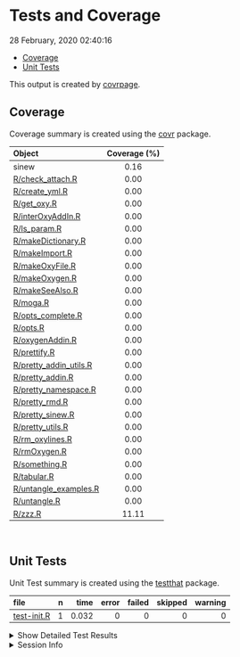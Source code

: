 Tests and Coverage
================
28 February, 2020 02:40:16

  - [Coverage](#coverage)
  - [Unit Tests](#unit-tests)

This output is created by
[covrpage](https://github.com/metrumresearchgroup/covrpage).

## Coverage

Coverage summary is created using the
[covr](https://github.com/r-lib/covr) package.

| Object                                                | Coverage (%) |
| :---------------------------------------------------- | :----------: |
| sinew                                                 |     0.16     |
| [R/check\_attach.R](../R/check_attach.R)              |     0.00     |
| [R/create\_yml.R](../R/create_yml.R)                  |     0.00     |
| [R/get\_oxy.R](../R/get_oxy.R)                        |     0.00     |
| [R/interOxyAddIn.R](../R/interOxyAddIn.R)             |     0.00     |
| [R/ls\_param.R](../R/ls_param.R)                      |     0.00     |
| [R/makeDictionary.R](../R/makeDictionary.R)           |     0.00     |
| [R/makeImport.R](../R/makeImport.R)                   |     0.00     |
| [R/makeOxyFile.R](../R/makeOxyFile.R)                 |     0.00     |
| [R/makeOxygen.R](../R/makeOxygen.R)                   |     0.00     |
| [R/makeSeeAlso.R](../R/makeSeeAlso.R)                 |     0.00     |
| [R/moga.R](../R/moga.R)                               |     0.00     |
| [R/opts\_complete.R](../R/opts_complete.R)            |     0.00     |
| [R/opts.R](../R/opts.R)                               |     0.00     |
| [R/oxygenAddin.R](../R/oxygenAddin.R)                 |     0.00     |
| [R/prettify.R](../R/prettify.R)                       |     0.00     |
| [R/pretty\_addin\_utils.R](../R/pretty_addin_utils.R) |     0.00     |
| [R/pretty\_addin.R](../R/pretty_addin.R)              |     0.00     |
| [R/pretty\_namespace.R](../R/pretty_namespace.R)      |     0.00     |
| [R/pretty\_rmd.R](../R/pretty_rmd.R)                  |     0.00     |
| [R/pretty\_sinew.R](../R/pretty_sinew.R)              |     0.00     |
| [R/pretty\_utils.R](../R/pretty_utils.R)              |     0.00     |
| [R/rm\_oxylines.R](../R/rm_oxylines.R)                |     0.00     |
| [R/rmOxygen.R](../R/rmOxygen.R)                       |     0.00     |
| [R/something.R](../R/something.R)                     |     0.00     |
| [R/tabular.R](../R/tabular.R)                         |     0.00     |
| [R/untangle\_examples.R](../R/untangle_examples.R)    |     0.00     |
| [R/untangle.R](../R/untangle.R)                       |     0.00     |
| [R/zzz.R](../R/zzz.R)                                 |    11.11     |

<br>

## Unit Tests

Unit Test summary is created using the
[testthat](https://github.com/r-lib/testthat) package.

| file                                | n |  time | error | failed | skipped | warning |
| :---------------------------------- | -: | ----: | ----: | -----: | ------: | ------: |
| [test-init.R](testthat/test-init.R) | 1 | 0.032 |     0 |      0 |       0 |       0 |

<details closed>

<summary> Show Detailed Test Results </summary>

| file                                   | context | test              | status | n |  time |
| :------------------------------------- | :------ | :---------------- | :----- | -: | ----: |
| [test-init.R](testthat/test-init.R#L6) | init    | first test: dummy | PASS   | 1 | 0.032 |

</details>

<details>

<summary> Session Info </summary>

| Field    | Value                               |                                                                                                                                                                                                                                                                            |
| :------- | :---------------------------------- | -------------------------------------------------------------------------------------------------------------------------------------------------------------------------------------------------------------------------------------------------------------------------- |
| Version  | R version 3.6.2 (2019-12-12)        |                                                                                                                                                                                                                                                                            |
| Platform | x86\_64-apple-darwin15.6.0 (64-bit) | <a href="https://github.com/metrumresearchgroup/sinew/commit/92ecea725b0f5f0e3a0bfb8cc4b486e8168d8d30/checks" target="_blank"><span title="Built on Github Actions">![](https://github.com/metrumresearchgroup/covrpage/blob/actions/inst/logo/gh.png?raw=true)</span></a> |
| Running  | macOS Catalina 10.15.3              |                                                                                                                                                                                                                                                                            |
| Language | en\_US                              |                                                                                                                                                                                                                                                                            |
| Timezone | UTC                                 |                                                                                                                                                                                                                                                                            |

| Package  | Version |
| :------- | :------ |
| testthat | 2.3.1   |
| covr     | 3.3.2   |
| covrpage | 0.0.71  |

</details>

<!--- Final Status : pass --->
